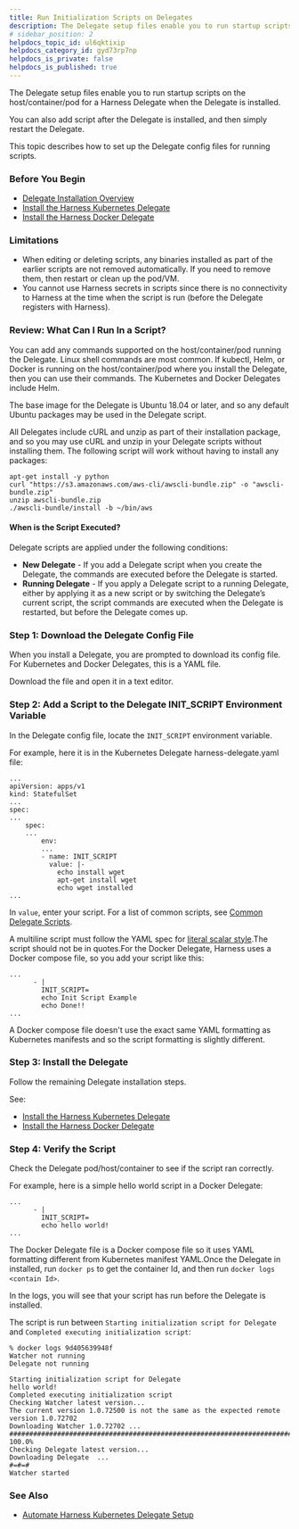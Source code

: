```yaml
---
title: Run Initialization Scripts on Delegates
description: The Delegate setup files enable you to run startup scripts on the host/container/pod for a Harness Delegate when the Delegate is installed. You can also add script after the Delegate is installed, an…
# sidebar_position: 2
helpdocs_topic_id: ul6qktixip
helpdocs_category_id: gyd73rp7np
helpdocs_is_private: false
helpdocs_is_published: true
---
```


The Delegate setup files enable you to run startup scripts on the host/container/pod for a Harness Delegate when the Delegate is installed.

You can also add script after the Delegate is installed, and then simply restart the Delegate.

This topic describes how to set up the Delegate config files for running scripts.

### Before You Begin

* [Delegate Installation Overview](delegate-installation-overview.md)
* [Install the Harness Kubernetes Delegate](install-kubernetes-delegate.md)
* [Install the Harness Docker Delegate](install-docker-delegate.md)

### Limitations

* When editing or deleting scripts, any binaries installed as part of the earlier scripts are not removed automatically. If you need to remove them, then restart or clean up the pod/VM.
* You cannot use Harness secrets in scripts since there is no connectivity to Harness at the time when the script is run (before the Delegate registers with Harness).

### Review: What Can I Run In a Script?

You can add any commands supported on the host/container/pod running the Delegate. Linux shell commands are most common. If kubectl, Helm, or Docker is running on the host/container/pod where you install the Delegate, then you can use their commands. The Kubernetes and Docker Delegates include Helm.

The base image for the Delegate is Ubuntu 18.04 or later, and so any default Ubuntu packages may be used in the Delegate script.

All Delegates include cURL and unzip as part of their installation package, and so you may use cURL and unzip in your Delegate scripts without installing them. The following script will work without having to install any packages:


```
apt-get install -y python  
curl "https://s3.amazonaws.com/aws-cli/awscli-bundle.zip" -o "awscli-bundle.zip"  
unzip awscli-bundle.zip  
./awscli-bundle/install -b ~/bin/aws
```
#### When is the Script Executed?

Delegate scripts are applied under the following conditions:

* **New Delegate** - If you add a Delegate script when you create the Delegate, the commands are executed before the Delegate is started.
* **Running Delegate** - If you apply a Delegate script to a running Delegate, either by applying it as a new script or by switching the Delegate’s current script, the script commands are executed when the Delegate is restarted, but before the Delegate comes up.

### Step 1: Download the Delegate Config File

When you install a Delegate, you are prompted to download its config file. For Kubernetes and Docker Delegates, this is a YAML file.

Download the file and open it in a text editor.

### Step 2: Add a Script to the Delegate INIT\_SCRIPT Environment Variable

In the Delegate config file, locate the `INIT_SCRIPT` environment variable.

For example, here it is in the Kubernetes Delegate harness-delegate.yaml file:


```
...  
apiVersion: apps/v1  
kind: StatefulSet  
...  
spec:  
...  
    spec:  
    ...  
        env:  
        ...  
        - name: INIT_SCRIPT  
          value: |-  
            echo install wget  
            apt-get install wget  
            echo wget installed  
...
```
In `value`, enter your script. For a list of common scripts, see [Common Delegate Scripts](../../techref-category/account-ref/delegate-ref/common-delegate-profile-scripts.md).

A multiline script must follow the YAML spec for [literal scalar style](https://yaml.org/spec/1.2-old/spec.html#id2795688).The script should not be in quotes.For the Docker Delegate, Harness uses a Docker compose file, so you add your script like this:


```
...  
      - |  
        INIT_SCRIPT=  
        echo Init Script Example  
        echo Done!!  
...
```
A Docker compose file doesn't use the exact same YAML formatting as Kubernetes manifests and so the script formatting is slightly different.

### Step 3: Install the Delegate

Follow the remaining Delegate installation steps.

See:

* [Install the Harness Kubernetes Delegate](install-kubernetes-delegate.md)
* [Install the Harness Docker Delegate](install-docker-delegate.md)

### Step 4: Verify the Script

Check the Delegate pod/host/container to see if the script ran correctly.

For example, here is a simple hello world script in a Docker Delegate:


```
...  
      - |  
        INIT_SCRIPT=  
        echo hello world!  
...
```
The Docker Delegate file is a Docker compose file so it uses YAML formatting different from Kubernetes manifest YAML.Once the Delegate in installed, run `docker ps` to get the container Id, and then run `docker logs <contain Id>`.

In the logs, you will see that your script has run before the Delegate is installed.

The script is run between `Starting initialization script for Delegate` and `Completed executing initialization script`:


```
% docker logs 9d405639948f  
Watcher not running  
Delegate not running  
  
Starting initialization script for Delegate  
hello world!  
Completed executing initialization script  
Checking Watcher latest version...  
The current version 1.0.72500 is not the same as the expected remote version 1.0.72702  
Downloading Watcher 1.0.72702 ...  
######################################################################## 100.0%  
Checking Delegate latest version...  
Downloading Delegate  ...  
#=#=#                                                                           
Watcher started  

```
### See Also

* [Automate Harness Kubernetes Delegate Setup](automate-harness-kubernetes-delegate-setup.md)

